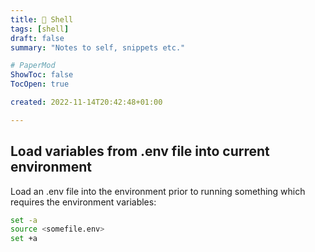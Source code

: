 ```yaml
---
title: 🐚 Shell
tags: [shell]
draft: false
summary: "Notes to self, snippets etc."

# PaperMod
ShowToc: false
TocOpen: true

created: 2022-11-14T20:42:48+01:00

---
```


## Load variables from .env file into current environment
Load an .env file into the environment prior to running something which requires the environment variables:
```bash
set -a
source <somefile.env>
set +a
```